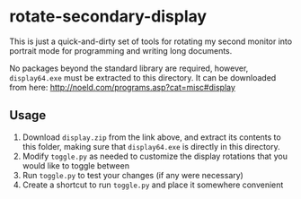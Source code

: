 # rotate-secondary-display

This is just a quick-and-dirty set of tools for rotating my second monitor into portrait mode for programming and writing long documents.

No packages beyond the standard library are required, however, `display64.exe` must be extracted to this directory. It can be downloaded from here: <http://noeld.com/programs.asp?cat=misc#display>

## Usage

1. Download `display.zip` from the link above, and extract its contents to this folder, making sure that `display64.exe` is directly in this directory.
2. Modify `toggle.py` as needed to customize the display rotations that you would like to toggle between
3. Run `toggle.py` to test your changes (if any were necessary)
4. Create a shortcut to run `toggle.py` and place it somewhere convenient
